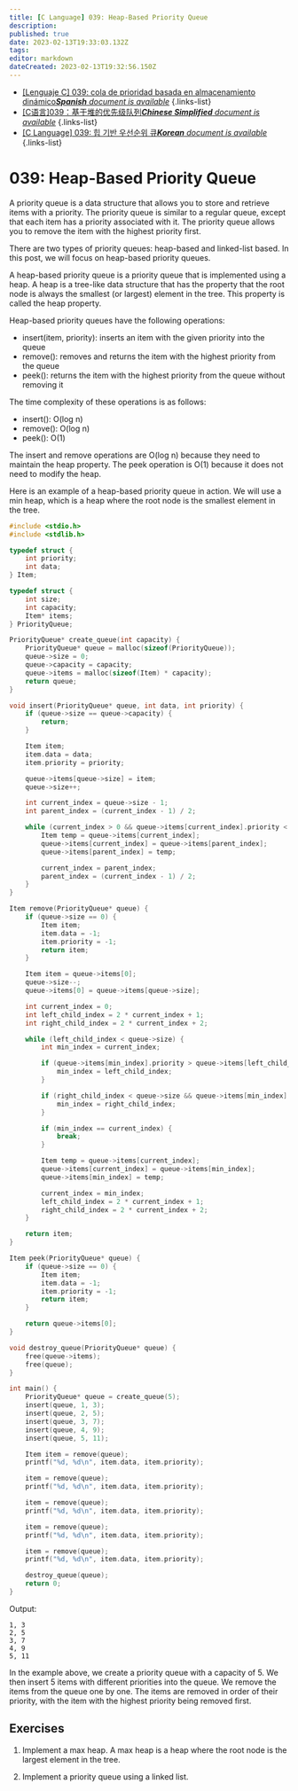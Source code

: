 ```yaml
---
title: [C Language] 039: Heap-Based Priority Queue
description: 
published: true
date: 2023-02-13T19:33:03.132Z
tags: 
editor: markdown
dateCreated: 2023-02-13T19:32:56.150Z
---
```


- [[Lenguaje C] 039: cola de prioridad basada en almacenamiento dinámico***Spanish** document is available*](/es/Knowledge-base/Algorithm/c-language-039-heap-based-priority-queue)
{.links-list}
- [[C语言]039：基于堆的优先级队列***Chinese Simplified** document is available*](/zh/Knowledge-base/Algorithm/c-language-039-heap-based-priority-queue)
{.links-list}
- [[C Language] 039: 힙 기반 우선순위 큐***Korean** document is available*](/ko/Knowledge-base/Algorithm/c-language-039-heap-based-priority-queue)
{.links-list}


# 039: Heap-Based Priority Queue

A priority queue is a data structure that allows you to store and retrieve items with a priority. The priority queue is similar to a regular queue, except that each item has a priority associated with it. The priority queue allows you to remove the item with the highest priority first.

There are two types of priority queues: heap-based and linked-list based. In this post, we will focus on heap-based priority queues.

A heap-based priority queue is a priority queue that is implemented using a heap. A heap is a tree-like data structure that has the property that the root node is always the smallest (or largest) element in the tree. This property is called the heap property.

Heap-based priority queues have the following operations:

- insert(item, priority): inserts an item with the given priority into the queue
- remove(): removes and returns the item with the highest priority from the queue
- peek(): returns the item with the highest priority from the queue without removing it

The time complexity of these operations is as follows:

- insert(): O(log n)
- remove(): O(log n)
- peek(): O(1)

The insert and remove operations are O(log n) because they need to maintain the heap property. The peek operation is O(1) because it does not need to modify the heap.

Here is an example of a heap-based priority queue in action. We will use a min heap, which is a heap where the root node is the smallest element in the tree.

```c
#include <stdio.h>
#include <stdlib.h>

typedef struct {
    int priority;
    int data;
} Item;

typedef struct {
    int size;
    int capacity;
    Item* items;
} PriorityQueue;

PriorityQueue* create_queue(int capacity) {
    PriorityQueue* queue = malloc(sizeof(PriorityQueue));
    queue->size = 0;
    queue->capacity = capacity;
    queue->items = malloc(sizeof(Item) * capacity);
    return queue;
}

void insert(PriorityQueue* queue, int data, int priority) {
    if (queue->size == queue->capacity) {
        return;
    }

    Item item;
    item.data = data;
    item.priority = priority;

    queue->items[queue->size] = item;
    queue->size++;

    int current_index = queue->size - 1;
    int parent_index = (current_index - 1) / 2;

    while (current_index > 0 && queue->items[current_index].priority < queue->items[parent_index].priority) {
        Item temp = queue->items[current_index];
        queue->items[current_index] = queue->items[parent_index];
        queue->items[parent_index] = temp;

        current_index = parent_index;
        parent_index = (current_index - 1) / 2;
    }
}

Item remove(PriorityQueue* queue) {
    if (queue->size == 0) {
        Item item;
        item.data = -1;
        item.priority = -1;
        return item;
    }

    Item item = queue->items[0];
    queue->size--;
    queue->items[0] = queue->items[queue->size];

    int current_index = 0;
    int left_child_index = 2 * current_index + 1;
    int right_child_index = 2 * current_index + 2;

    while (left_child_index < queue->size) {
        int min_index = current_index;

        if (queue->items[min_index].priority > queue->items[left_child_index].priority) {
            min_index = left_child_index;
        }

        if (right_child_index < queue->size && queue->items[min_index].priority > queue->items[right_child_index].priority) {
            min_index = right_child_index;
        }

        if (min_index == current_index) {
            break;
        }

        Item temp = queue->items[current_index];
        queue->items[current_index] = queue->items[min_index];
        queue->items[min_index] = temp;

        current_index = min_index;
        left_child_index = 2 * current_index + 1;
        right_child_index = 2 * current_index + 2;
    }

    return item;
}

Item peek(PriorityQueue* queue) {
    if (queue->size == 0) {
        Item item;
        item.data = -1;
        item.priority = -1;
        return item;
    }

    return queue->items[0];
}

void destroy_queue(PriorityQueue* queue) {
    free(queue->items);
    free(queue);
}

int main() {
    PriorityQueue* queue = create_queue(5);
    insert(queue, 1, 3);
    insert(queue, 2, 5);
    insert(queue, 3, 7);
    insert(queue, 4, 9);
    insert(queue, 5, 11);

    Item item = remove(queue);
    printf("%d, %d\n", item.data, item.priority);

    item = remove(queue);
    printf("%d, %d\n", item.data, item.priority);

    item = remove(queue);
    printf("%d, %d\n", item.data, item.priority);

    item = remove(queue);
    printf("%d, %d\n", item.data, item.priority);

    item = remove(queue);
    printf("%d, %d\n", item.data, item.priority);

    destroy_queue(queue);
    return 0;
}
```

Output:

```
1, 3
2, 5
3, 7
4, 9
5, 11
```

In the example above, we create a priority queue with a capacity of 5. We then insert 5 items with different priorities into the queue. We remove the items from the queue one by one. The items are removed in order of their priority, with the item with the highest priority being removed first.

## Exercises

1. Implement a max heap. A max heap is a heap where the root node is the largest element in the tree.

2. Implement a priority queue using a linked list.